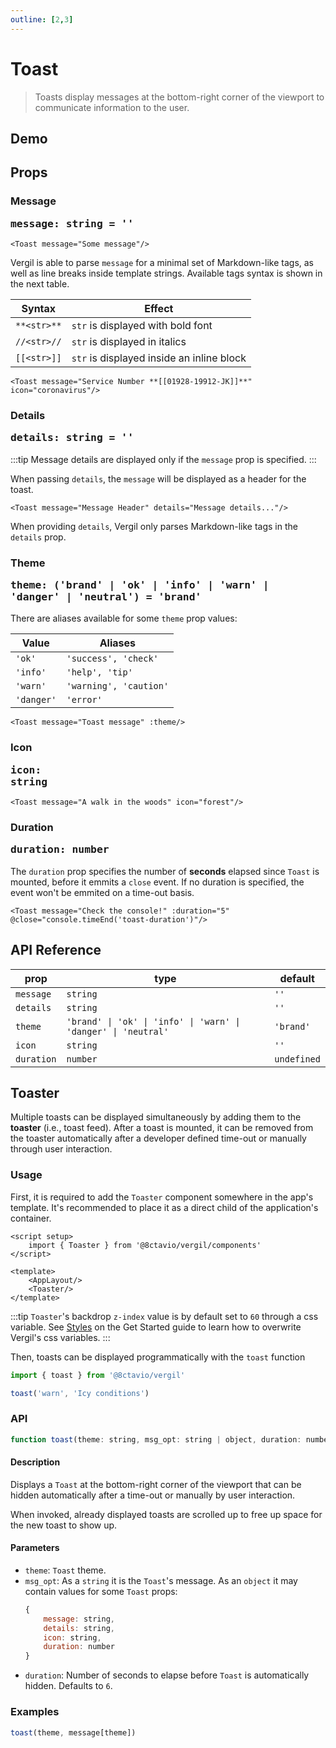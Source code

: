 ```yaml
---
outline: [2,3]
---
```


# Toast

> Toasts display messages at the bottom-right corner of the viewport to communicate information to the user.

## Demo

<script setup>
import { Toast, Btn, Icon } from '@8ctavio/vergil/components'
import { ref } from 'vue'
import { toast } from '@8ctavio/vergil'

const theme = ref('brand')
console.time('toast-duration')
</script>

<Demo>
    <Btn variant="solid" label="Toast" @click="toast('brand', 'Please remain calm!')"/>
</Demo>

<Demo>
    <Toast message="Attention traveler!" details="Lost item can be claimed on lower levels"/>
</Demo>

## Props

### Message <Badge type="tip"><pre>message: string = ''</pre></Badge>

```vue
<Toast message="Some message"/>
```

<Demo>
    <Toast message="Some message"/>
</Demo>

Vergil is able to parse `message` for a minimal set of Markdown-like tags, as well as line breaks inside template strings. Available tags syntax is shown in the next table.

| Syntax      | Effect |
| ----------- | ------ |
| `**<str>**` | `str` is displayed with bold font |
| `//<str>//` | `str` is displayed in italics |
| `[[<str>]]` | `str` is displayed inside an inline block |

```vue
<Toast message="Service Number **[[01928-19912-JK]]**" icon="coronavirus"/>
```
<Demo>
    <Toast message="Service Number **[[01928-19912-JK]]**" icon="coronavirus"/>
</Demo>

### Details <Badge type="tip"><pre>details: string = ''</pre></Badge>

:::tip
Message details are displayed only if the `message` prop is specified.
:::

When passing `details`, the `message` will be displayed as a header for the toast.

```vue
<Toast message="Message Header" details="Message details..."/>
```

<Demo>
    <Toast message="Message Header" details="Message details..."/>
</Demo>

When providing `details`, Vergil only parses Markdown-like tags in the `details` prop.

### Theme <Badge type="tip"><pre>theme: ('brand' | 'ok' | 'info' | 'warn' | 'danger' | 'neutral') = 'brand'</pre></Badge>

There are aliases available for some `theme` prop values:

| Value      | Aliases |
| ---------- | ------- |
| `'ok'`     | `'success', 'check'` |
| `'info'`   | `'help', 'tip'` |
| `'warn'`   | `'warning', 'caution'` |
| `'danger'` | `'error'` |

```vue
<Toast message="Toast message" :theme/>
```

<Demo>
    <Toast message="Toast message" theme="brand"/>
    <Toast message="Toast message" theme="ok"/>
    <Toast message="Toast message" theme="info"/>
    <Toast message="Toast message" theme="warn"/>
    <Toast message="Toast message" theme="danger"/>
    <Toast message="Toast message" theme="neutral"/>
</Demo>

### Icon <Badge type="tip"><pre>icon: string</pre></Badge>

```vue
<Toast message="A walk in the woods" icon="forest"/>
```

<Demo>
    <Toast message="A walk in the woods" icon="forest"/>
</Demo>

### Duration <Badge type="tip"><pre>duration: number</pre></Badge>

The `duration` prop specifies the number of **seconds** elapsed since `Toast` is mounted, before it emmits a `close` event. If no duration is specified, the event won't be emmited on a time-out basis.

```vue
<Toast message="Check the console!" :duration="5" @close="console.timeEnd('toast-duration')"/>
```

<Demo>
    <Toast message="Check the console!" :duration="5" @close="console.timeEnd('toast-duration')"/>
</Demo>

## API Reference

| prop | type | default |
| ---- | ---- | ------- |
| `message` | `string` | `''` |
| `details` | `string` | `''` |
| `theme` | `'brand' \| 'ok' \| 'info' \| 'warn' \| 'danger' \| 'neutral'` | `'brand'` |
| `icon` | `string` | `''` |
| `duration` | `number` | `undefined` |

## Toaster &#8203;

Multiple toasts can be displayed simultaneously by adding them to the **toaster** (i.e., toast feed). After a toast is mounted, it can be removed from the toaster automatically after a developer defined time-out or manually through user interaction.

### Usage

First, it is required to add the `Toaster` component somewhere in the app's template. It's recommended to place it as a direct child of the application's container.

```vue
<script setup>
    import { Toaster } from '@8ctavio/vergil/components'
</script>

<template>
    <AppLayout/>
    <Toaster/>
</template>
```

:::tip
`Toaster`'s backdrop `z-index` value is by default set to `60` through a css variable. See [Styles](/get-started.md#styles) on the Get Started guide to learn how to overwrite Vergil's css variables.
:::

Then, toasts can be displayed programmatically with the `toast` function

```js
import { toast } from '@8ctavio/vergil'

toast('warn', 'Icy conditions')
```

### API

```js
function toast(theme: string, msg_opt: string | object, duration: number = 6): void
```

#### Description

Displays a `Toast` at the bottom-right corner of the viewport that can be hidden automatically after a time-out or manually by user interaction.

When invoked, already displayed toasts are scrolled up to free up space for the new toast to show up.

#### Parameters

- `theme`: `Toast` theme.
- `msg_opt`: As a `string` it is the `Toast`'s message. As an `object` it may contain values for some `Toast` props:
    ```js
    {
        message: string,
        details: string,
        icon: string,
        duration: number
    }
    ```
- `duration`: Number of seconds to elapse before `Toast` is automatically hidden. Defaults to `6`.

### Examples

```js
toast(theme, message[theme])
```

<Demo>
    <Btn variant="solid" label="Brand" @click="toast('brand', 'Welcome!')"/>
    <Btn variant="solid" label="Ok" @click="toast('ok', 'Success!')"/>
    <Btn variant="solid" label="Info" @click="toast('info', 'Attention!')"/>
    <Btn variant="solid" label="Warn" @click="toast('warn', 'Warning!')"/>
    <Btn variant="solid" label="Danger" @click="toast('danger', 'Error!')"/>
    <Btn variant="solid" label="Neutral" @click="toast('neutral', 'Notification')"/>
</Demo>

<style>
.demo .toast p{
    margin: 0;
}
</style>